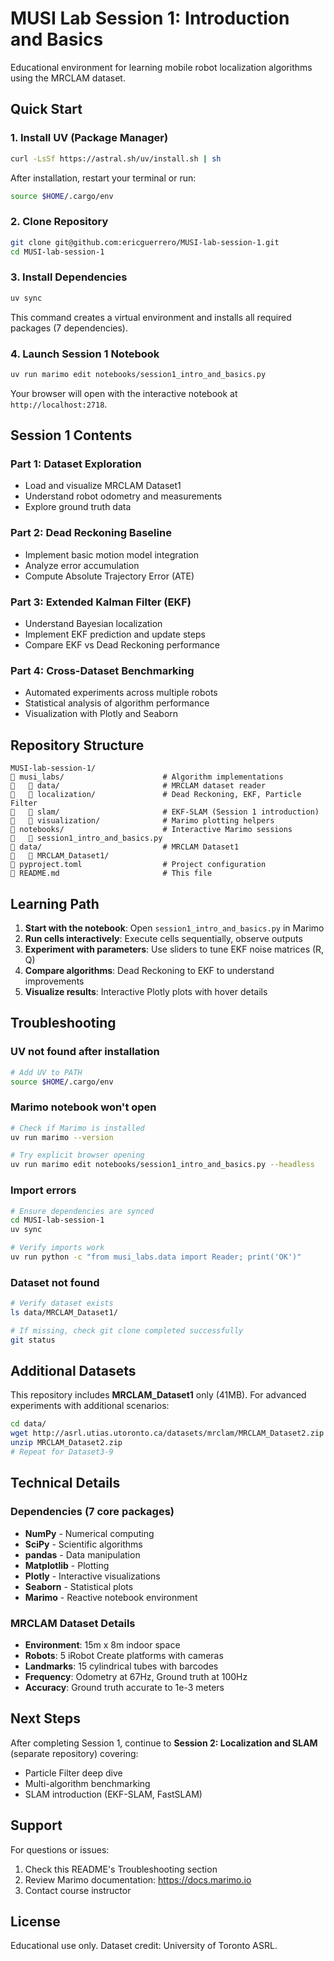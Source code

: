 # MUSI Lab Session 1: Introduction and Basics

Educational environment for learning mobile robot localization algorithms using the MRCLAM dataset.

## Quick Start

### 1. Install UV (Package Manager)

```bash
curl -LsSf https://astral.sh/uv/install.sh | sh
```

After installation, restart your terminal or run:
```bash
source $HOME/.cargo/env
```

### 2. Clone Repository

```bash
git clone git@github.com:ericguerrero/MUSI-lab-session-1.git
cd MUSI-lab-session-1
```

### 3. Install Dependencies

```bash
uv sync
```

This command creates a virtual environment and installs all required packages (7 dependencies).

### 4. Launch Session 1 Notebook

```bash
uv run marimo edit notebooks/session1_intro_and_basics.py
```

Your browser will open with the interactive notebook at `http://localhost:2718`.

## Session 1 Contents

### Part 1: Dataset Exploration
- Load and visualize MRCLAM Dataset1
- Understand robot odometry and measurements
- Explore ground truth data

### Part 2: Dead Reckoning Baseline
- Implement basic motion model integration
- Analyze error accumulation
- Compute Absolute Trajectory Error (ATE)

### Part 3: Extended Kalman Filter (EKF)
- Understand Bayesian localization
- Implement EKF prediction and update steps
- Compare EKF vs Dead Reckoning performance

### Part 4: Cross-Dataset Benchmarking
- Automated experiments across multiple robots
- Statistical analysis of algorithm performance
- Visualization with Plotly and Seaborn

## Repository Structure

```
MUSI-lab-session-1/
   musi_labs/                      # Algorithm implementations
      data/                       # MRCLAM dataset reader
      localization/               # Dead Reckoning, EKF, Particle Filter
      slam/                       # EKF-SLAM (Session 1 introduction)
      visualization/              # Marimo plotting helpers
   notebooks/                      # Interactive Marimo sessions
      session1_intro_and_basics.py
   data/                           # MRCLAM Dataset1
      MRCLAM_Dataset1/
   pyproject.toml                  # Project configuration
   README.md                       # This file
```

## Learning Path

1. **Start with the notebook**: Open `session1_intro_and_basics.py` in Marimo
2. **Run cells interactively**: Execute cells sequentially, observe outputs
3. **Experiment with parameters**: Use sliders to tune EKF noise matrices (R, Q)
4. **Compare algorithms**: Dead Reckoning to EKF to understand improvements
5. **Visualize results**: Interactive Plotly plots with hover details

## Troubleshooting

### UV not found after installation
```bash
# Add UV to PATH
source $HOME/.cargo/env
```

### Marimo notebook won't open
```bash
# Check if Marimo is installed
uv run marimo --version

# Try explicit browser opening
uv run marimo edit notebooks/session1_intro_and_basics.py --headless
```

### Import errors
```bash
# Ensure dependencies are synced
cd MUSI-lab-session-1
uv sync

# Verify imports work
uv run python -c "from musi_labs.data import Reader; print('OK')"
```

### Dataset not found
```bash
# Verify dataset exists
ls data/MRCLAM_Dataset1/

# If missing, check git clone completed successfully
git status
```

## Additional Datasets

This repository includes **MRCLAM_Dataset1** only (41MB). For advanced experiments with additional scenarios:

```bash
cd data/
wget http://asrl.utias.utoronto.ca/datasets/mrclam/MRCLAM_Dataset2.zip
unzip MRCLAM_Dataset2.zip
# Repeat for Dataset3-9
```

## Technical Details

### Dependencies (7 core packages)
- **NumPy** - Numerical computing
- **SciPy** - Scientific algorithms
- **pandas** - Data manipulation
- **Matplotlib** - Plotting
- **Plotly** - Interactive visualizations
- **Seaborn** - Statistical plots
- **Marimo** - Reactive notebook environment

### MRCLAM Dataset Details
- **Environment**: 15m x 8m indoor space
- **Robots**: 5 iRobot Create platforms with cameras
- **Landmarks**: 15 cylindrical tubes with barcodes
- **Frequency**: Odometry at 67Hz, Ground truth at 100Hz
- **Accuracy**: Ground truth accurate to 1e-3 meters

## Next Steps

After completing Session 1, continue to **Session 2: Localization and SLAM** (separate repository) covering:
- Particle Filter deep dive
- Multi-algorithm benchmarking
- SLAM introduction (EKF-SLAM, FastSLAM)

## Support

For questions or issues:
1. Check this README's Troubleshooting section
2. Review Marimo documentation: https://docs.marimo.io
3. Contact course instructor

## License

Educational use only. Dataset credit: University of Toronto ASRL.
